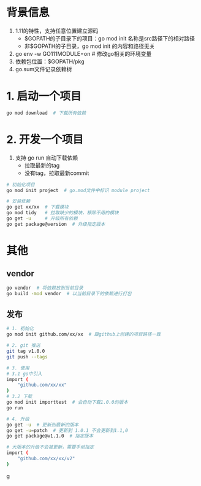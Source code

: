 # 背景信息
1. 1.11的特性，支持任意位置建立源码
    - $GOPATH的子目录下的项目：go mod init 名称是src路径下的相对路径
    - 非$GOPATH的子目录，go mod init 的内容和路径无关
2. go env -w GO111MODULE=on  # 修改go相关的环境变量
3. 依赖包位置：$GOPATH/pkg
4. go.sum文件记录依赖树

# 1. 启动一个项目
~~~bash
go mod download  # 下载所有依赖
~~~

# 2. 开发一个项目
1. 支持 go run 自动下载依赖
    - 拉取最新的tag
    - 没有tag，拉取最新commit
~~~bash
# 初始化项目
go mod init project  # go.mod文件中标识 module project

# 安装依赖
go get xx/xx  # 下载模块
go mod tidy   # 拉取缺少的模块，移除不用的模块
go get -u     # 升级所有依赖
go get package@version  # 升级指定版本
~~~

# 其他
## vendor
~~~bash
go vendor  # 将依赖放到当前目录
go build -mod vendor  # 以当前目录下的依赖进行打包
~~~

## 发布
~~~bash
# 1. 初始化
go mod init github.com/xx/xx  # 跟github上创建的项目路径一致

# 2. git 推送
git tag v1.0.0
git push --tags

# 3. 使用
# 3.1 go中引入
import (
    "github.com/xx/xx"
)
# 3.2 下载
go mod init importtest  # 会自动下载1.0.0的版本
go run

# 4. 升级
go get -u  # 更新到最新的版本
go get -u=patch  # 更新到 1.0.1 不会更新到1.1,0
go get package@v1.1.0  # 指定版本

# 大版本的升级不会被更新，需要手动指定
import (
    "github.com/xx/xx/v2"
)
~~~
g